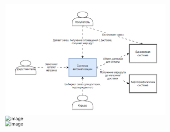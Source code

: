 ![alt text](https://raw.githubusercontent.com/michigantsev/Architecture/LabWork2/LabWork2/docs/screen.png)
![image](https://github.com/michigantsev/Architecture/assets/63182310/6608dae1-9bae-4cd2-ab82-aa58df6cdeba)  
![image](https://github.com/michigantsev/Architecture/assets/63182310/0f28d554-0463-4ac1-88b9-a9f4ec449666)
